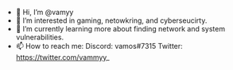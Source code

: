 - 👋 Hi, I’m @vamyy
- 👀 I’m interested in gaming, netowkring, and cyberseucirty. 
- 🌱 I’m currently learning more about finding network and system vulnerabilities.
- 📫 How to reach me: 
        Discord: vamos#7315
        Twitter: https://twitter.com/vammyy_

<!---
vamyy/vamyy is a ✨ special ✨ repository because its `README.md` (this file) appears on your GitHub profile.
You can click the Preview link to take a look at your changes.
--->
